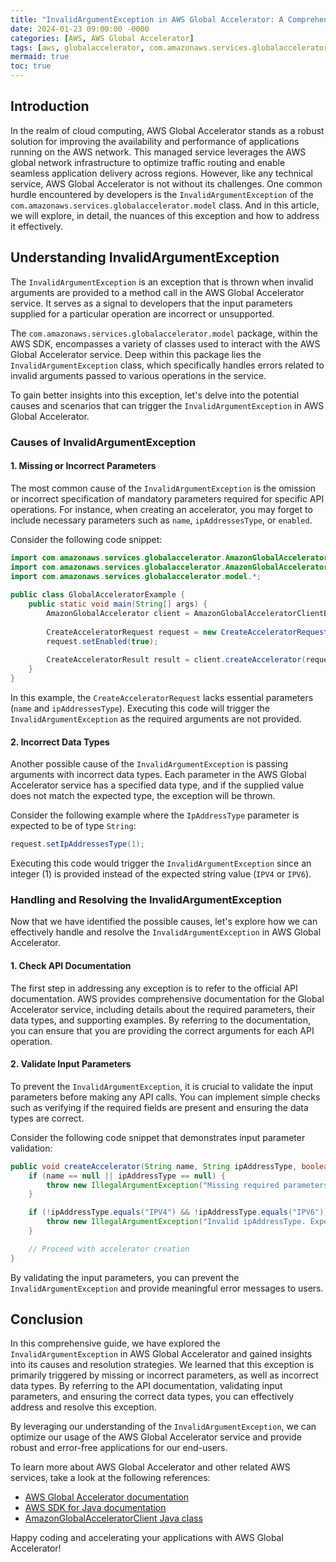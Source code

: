 ```yaml
---
title: "InvalidArgumentException in AWS Global Accelerator: A Comprehensive Guide"
date: 2024-01-23 09:00:00 -0000
categories: [AWS, AWS Global Accelerator]
tags: [aws, globalaccelerator, com.amazonaws.services.globalaccelerator.model]
mermaid: true
toc: true
---
```



## Introduction

In the realm of cloud computing, AWS Global Accelerator stands as a robust solution for improving the availability and performance of applications running on the AWS network. This managed service leverages the AWS global network infrastructure to optimize traffic routing and enable seamless application delivery across regions. However, like any technical service, AWS Global Accelerator is not without its challenges. One common hurdle encountered by developers is the `InvalidArgumentException` of the `com.amazonaws.services.globalaccelerator.model` class. And in this article, we will explore, in detail, the nuances of this exception and how to address it effectively.

## Understanding InvalidArgumentException

The `InvalidArgumentException` is an exception that is thrown when invalid arguments are provided to a method call in the AWS Global Accelerator service. It serves as a signal to developers that the input parameters supplied for a particular operation are incorrect or unsupported.

The `com.amazonaws.services.globalaccelerator.model` package, within the AWS SDK, encompasses a variety of classes used to interact with the AWS Global Accelerator service. Deep within this package lies the `InvalidArgumentException` class, which specifically handles errors related to invalid arguments passed to various operations in the service.

To gain better insights into this exception, let's delve into the potential causes and scenarios that can trigger the `InvalidArgumentException` in AWS Global Accelerator.

### Causes of InvalidArgumentException

#### 1. Missing or Incorrect Parameters

The most common cause of the `InvalidArgumentException` is the omission or incorrect specification of mandatory parameters required for specific API operations. For instance, when creating an accelerator, you may forget to include necessary parameters such as `name`, `ipAddressesType`, or `enabled`.

Consider the following code snippet:

```java
import com.amazonaws.services.globalaccelerator.AmazonGlobalAccelerator;
import com.amazonaws.services.globalaccelerator.AmazonGlobalAcceleratorClientBuilder;
import com.amazonaws.services.globalaccelerator.model.*;
 
public class GlobalAcceleratorExample {
    public static void main(String[] args) {
        AmazonGlobalAccelerator client = AmazonGlobalAcceleratorClientBuilder.defaultClient();
 
        CreateAcceleratorRequest request = new CreateAcceleratorRequest();
        request.setEnabled(true);
        
        CreateAcceleratorResult result = client.createAccelerator(request);
    }
}
```

In this example, the `CreateAcceleratorRequest` lacks essential parameters (`name` and `ipAddressesType`). Executing this code will trigger the `InvalidArgumentException` as the required arguments are not provided.

#### 2. Incorrect Data Types

Another possible cause of the `InvalidArgumentException` is passing arguments with incorrect data types. Each parameter in the AWS Global Accelerator service has a specified data type, and if the supplied value does not match the expected type, the exception will be thrown.

Consider the following example where the `IpAddressType` parameter is expected to be of type `String`:

```java
request.setIpAddressesType(1);
```

Executing this code would trigger the `InvalidArgumentException` since an integer (1) is provided instead of the expected string value (`IPV4` or `IPV6`).

### Handling and Resolving the InvalidArgumentException

Now that we have identified the possible causes, let's explore how we can effectively handle and resolve the `InvalidArgumentException` in AWS Global Accelerator.

#### 1. Check API Documentation

The first step in addressing any exception is to refer to the official API documentation. AWS provides comprehensive documentation for the Global Accelerator service, including details about the required parameters, their data types, and supporting examples. By referring to the documentation, you can ensure that you are providing the correct arguments for each API operation.

#### 2. Validate Input Parameters

To prevent the `InvalidArgumentException`, it is crucial to validate the input parameters before making any API calls. You can implement simple checks such as verifying if the required fields are present and ensuring the data types are correct.

Consider the following code snippet that demonstrates input parameter validation:

```java
public void createAccelerator(String name, String ipAddressType, boolean enabled) {
    if (name == null || ipAddressType == null) {
        throw new IllegalArgumentException("Missing required parameters.");
    }

    if (!ipAddressType.equals("IPV4") && !ipAddressType.equals("IPV6")) {
        throw new IllegalArgumentException("Invalid ipAddressType. Expected 'IPV4' or 'IPV6'.");
    }

    // Proceed with accelerator creation
}
```

By validating the input parameters, you can prevent the `InvalidArgumentException` and provide meaningful error messages to users.

## Conclusion

In this comprehensive guide, we have explored the `InvalidArgumentException` in AWS Global Accelerator and gained insights into its causes and resolution strategies. We learned that this exception is primarily triggered by missing or incorrect parameters, as well as incorrect data types. By referring to the API documentation, validating input parameters, and ensuring the correct data types, you can effectively address and resolve this exception.

By leveraging our understanding of the `InvalidArgumentException`, we can optimize our usage of the AWS Global Accelerator service and provide robust and error-free applications for our end-users.

To learn more about AWS Global Accelerator and other related AWS services, take a look at the following references:

- [AWS Global Accelerator documentation](https://docs.aws.amazon.com/global-accelerator/latest/dg/Welcome.html)
- [AWS SDK for Java documentation](https://docs.aws.amazon.com/sdk-for-java/)
- [AmazonGlobalAcceleratorClient Java class](https://docs.aws.amazon.com/AWSJavaSDK/latest/javadoc/com/amazonaws/services/globalaccelerator/AmazonGlobalAcceleratorClient.html)

Happy coding and accelerating your applications with AWS Global Accelerator!